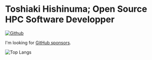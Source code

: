 # Toshiaki Hishinuma; Open Source HPC Software Developper
[![Github](https://img.shields.io/github/followers/t-hishinuma?label=Follow&style=social)](https://github.com/t-hishinuma)

I'm looking for [GitHub sponsors](https://github.com/sponsors/t-hishinuma).

![Top Langs](https://github-readme-stats.vercel.app/api/top-langs/?username=t-hishinuma&hide=html)
